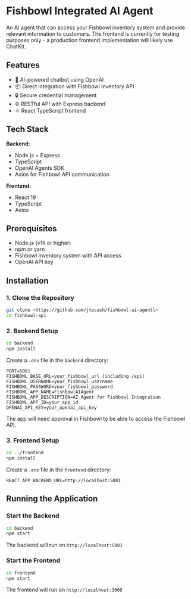 # Fishbowl Integrated AI Agent

An AI agent that can access your Fishbowl inventory system and provide relevant information to customers. The frontend is currently for testing purposes only - a production frontend implementation will likely use ChatKit.

## Features

- 🤖 AI-powered chatbot using OpenAI
- 📦 Direct integration with Fishbowl Inventory API
- 🔒 Secure credential management
- 🌐 RESTful API with Express backend
- ⚛️ React TypeScript frontend

## Tech Stack

**Backend:**

- Node.js + Express
- TypeScript
- OpenAI Agents SDK
- Axios for Fishbowl API communication

**Frontend:**

- React 19
- TypeScript
- Axios

## Prerequisites

- Node.js (v16 or higher)
- npm or yarn
- Fishbowl Inventory system with API access
- OpenAI API key

## Installation

### 1. Clone the Repository

```bash
git clone <https://github.com/jtocash/fishbowl-ai-agentl>
cd fishbowl-api
```

### 2. Backend Setup

```bash
cd backend
npm install
```

Create a `.env` file in the `backend` directory:

```env
PORT=5001
FISHBOWL_BASE_URL=your_fishbowl_url (including /api)
FISHBOWL_USERNAME=your_fishbowl_username
FISHBOWL_PASSWORD=your_fishbowl_password
FISHBOWL_APP_NAME=FishbowlAIAgent
FISHBOWL_APP_DESCRIPTION=AI Agent for Fishbowl Integration
FISHBOWL_APP_ID=your_app_id
OPENAI_API_KEY=your_openai_api_key
```

The app will need approval in Fishbowl to be able to access the Fishbowl API.

### 3. Frontend Setup

```bash
cd ../frontend
npm install
```

Create a `.env` file in the `frontend` directory:

```env
REACT_APP_BACKEND_URL=http://localhost:5001
```

## Running the Application

### Start the Backend

```bash
cd backend
npm start
```

The backend will run on `http://localhost:5001`

### Start the Frontend

```bash
cd frontend
npm start
```

The frontend will run on `http://localhost:3000`
